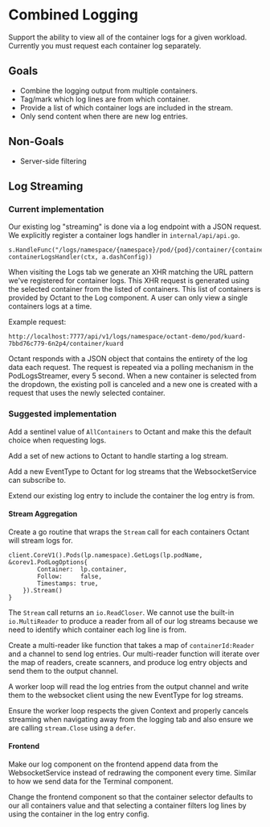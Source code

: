 # Combined Logging

Support the ability to view all of the container logs for a given workload. Currently you must request each container
log separately.

## Goals
 - Combine the logging output from multiple containers.
 - Tag/mark which log lines are from which container.
 - Provide a list of which container logs are included in the stream.
 - Only send content when there are new log entries.

## Non-Goals
 - Server-side filtering

## Log Streaming

### Current implementation
Our existing log "streaming" is done via a log endpoint with a JSON request. We explicitly register a container logs
handler in `internal/api/api.go`.

    s.HandleFunc("/logs/namespace/{namespace}/pod/{pod}/container/{container}", containerLogsHandler(ctx, a.dashConfig))

When visiting the Logs tab we generate an XHR matching the URL pattern we've registered for container logs. This XHR
request is generated using the selected container from the listed of containers. This list of containers is provided
by Octant to the Log component. A user can only view a single containers logs at a time.

Example request:

    http://localhost:7777/api/v1/logs/namespace/octant-demo/pod/kuard-7bbd76c779-6n2p4/container/kuard

Octant responds with a JSON object that contains the entirety of the log data each request. The request is repeated via
a polling mechanism in the PodLogsStreamer, every 5 second. When a new container is selected from the dropdown, the
existing poll is canceled and a new one is created with a request that uses the newly selected container.

### Suggested implementation
Add a sentinel value of `AllContainers` to Octant and make this the default choice when requesting logs.

Add a set of new actions to Octant to handle starting a log stream.

Add a new EventType to Octant for log streams that the WebsocketService can subscribe to.

Extend our existing log entry to include the container the log entry is from.

#### Stream Aggregation
Create a go routine that wraps the `Stream` call for each containers Octant will stream logs for.

    client.CoreV1().Pods(lp.namespace).GetLogs(lp.podName, &corev1.PodLogOptions{
    		Container:  lp.container,
    		Follow:     false,
    		Timestamps: true,
    	}).Stream()
    }

The `Stream` call returns an `io.ReadCloser`. We cannot use the built-in `io.MultiReader` to produce a reader from all
of our log streams because we need to identify which container each log line is from.

Create a multi-reader like function that takes a map of `containerId:Reader` and a channel to send log entries. Our
multi-reader function will iterate over the map of readers, create scanners, and produce log entry objects
and send them to the output channel.

A worker loop will read the log entries from the output channel and write them to the websocket client using the
new EventType for log streams.

Ensure the worker loop respects the given Context and properly cancels streaming when navigating away from the logging
tab and also ensure we are calling `stream.Close` using a `defer`.

#### Frontend
Make our log component on the frontend append data from the WebsocketService instead of redrawing
the component every time. Similar to how we send data for the Terminal component.

Change the frontend component so that the container selector defaults to our all containers value and that selecting
a container filters log lines by using the container in the log entry config.
